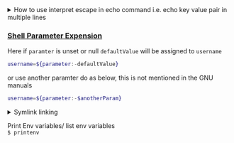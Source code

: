 <details>
  <summary>How to use interpret escape in echo command i.e. echo key value pair in multiple lines</summary>
  </br>

```bash
echo "app=google env=dev"
```

will print `app=google env=dev` in one line as output. To interpret the escape characters we can pass `-e` option in `echo` command

```bash
echo -e "app=google\nenv=dev"
```

will output

```bash
app=google
env=dev
```

[echo command examples](https://www.tecmint.com/echo-command-in-linux/)

</details>

### [Shell Parameter Expension](http://www.gnu.org/software/bash/manual/html_node/Shell-Parameter-Expansion.html)

Here if `paramter` is unset or null `defaultValue` will be assigned to `username`

```bash
username=${parameter:-defaultValue}
```

or use another paramter do as below, this is not mentioned in the GNU manuals

```bash
username=${parameter:-$anotherParam}
```

<details>
    <summary>Symlink  linking</summary>
  
`ls -s source_file target_file`

</details>

Print Env variables/ list env variables </br>
`$ printenv`

